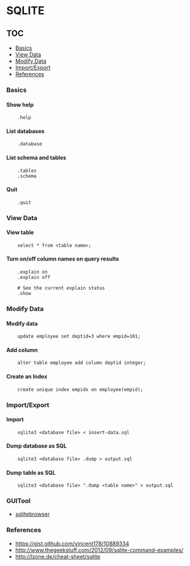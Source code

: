 # SQLITE

## <a id="toc">TOC
* [Basics](#user-content-basics)
* [View Data](#user-content-view-data)
* [Modify Data](#user-content-modify-data)
* [Import/Export](#import-export)
* [References](#user-content-references)

### <a id="basics"></a>Basics

#### Show help
```
    .help
```

#### List databases

```
    .database
```

#### List schema and tables

```
    .tables
    .schema
```

#### Quit
```
    .quit
```

### <a id="view-data"></a>View Data

#### View table
```
    select * from <table name>;
```

#### Turn on/off column names on query results

```
    .explain on
    .explain off

    # See the current explain status
    .show
```

### <a id="modify-data"></a>Modify Data
#### Modify data
```
    update employee set deptid=3 where empid=101;
```

#### Add column
```
    alter table employee add column deptid integer;
```

#### Create an Index
```
    create unique index empidx on employee(empid);
```

### <a id="import-export"></a>Import/Export
#### Import
```
    sqlite3 <database file> < insert-data.sql
```

#### Dump database as SQL
```
    sqlite3 <database file> .dump > output.sql
```

#### Dump table as SQL
```
    sqlite3 <database file> ".dump <table name>" > output.sql
```

### GUITool
* [sqlitebrowser](http://sqlitebrowser.org/)

### <a id="references"></a>References
* https://gist.github.com/vincent178/10889334
* http://www.thegeekstuff.com/2012/09/sqlite-command-examples/
* http://lzone.de/cheat-sheet/sqlite

